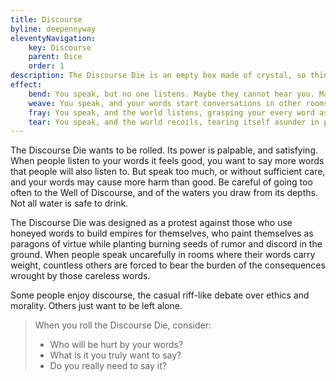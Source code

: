 ```yaml
---
title: Discourse
byline: deepennyway
eleventyNavigation:
    key: Discourse
    parent: Dice
    order: 1
description: The Discourse Die is an empty box made of crystal, so thin that it feels like it might break at any moment. The faces are etched with flowers and daggers, so beautiful and ornate that it is sometimes difficult to discern what you rolled until it's too late.
effect:
    bend: You speak, but no one listens. Maybe they cannot hear you. Maybe you have nothing to say.
    weave: You speak, and your words start conversations in other rooms about what you said, carrying your influence to the world beyond. Perhaps these discussions happened years ago. Perhaps they're happening now. The world moves in response to your words, opening paths you never dreamed of.
    fray: You speak, and the world listens, grasping your every word as though it were gospel. Perhaps they listen too well; you yourself have doubts about what you said, but it's too late; the world has moved on without you, on your behalf.
    tear: You speak, and the world recoils, tearing itself asunder in pursuit of the truths buried in your words. Things you didn't mean to say, or things you meant to keep hidden. The discourse churns and warps and roils beyond your control, leaving you and countless others in its wake, battered and bruised and cynical.
---
```


The Discourse Die wants to be rolled. Its power is palpable, and satisfying. When people listen to your words it feels good, you want to say more words that people will also listen to. But speak too much, or without sufficient care, and your words may cause more harm than good. Be careful of going too often to the Well of Discourse, and of the waters you draw from its depths. Not all water is safe to drink.

The Discourse Die was designed as a protest against those who use honeyed words to build empires for themselves, who paint themselves as paragons of virtue while planting burning seeds of rumor and discord in the ground. When people speak uncarefully in rooms where their words carry weight, countless others are forced to bear the burden of the consequences wrought by those careless words.

Some people enjoy discourse, the casual riff-like debate over ethics and morality. Others just want to be left alone.

> When you roll the Discourse Die, consider:
> - Who will be hurt by your words?
> - What is it you truly want to say?
> - Do you really need to say it?